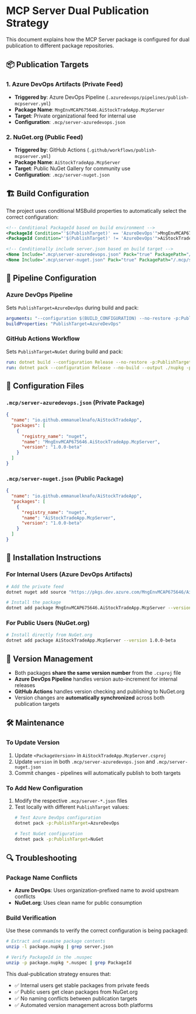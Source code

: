 # MCP Server Dual Publication Strategy

This document explains how the MCP Server package is configured for dual publication to different package repositories.

## 📦 Publication Targets

### 1. **Azure DevOps Artifacts** (Private Feed)
- **Triggered by**: Azure DevOps Pipeline (`.azuredevops/pipelines/publish-mcpserver.yml`)
- **Package Name**: `MngEnvMCAP675646.AiStockTradeApp.McpServer`
- **Target**: Private organizational feed for internal use
- **Configuration**: `.mcp/server-azuredevops.json`

### 2. **NuGet.org** (Public Feed)
- **Triggered by**: GitHub Actions (`.github/workflows/publish-mcpserver.yml`)
- **Package Name**: `AiStockTradeApp.McpServer`
- **Target**: Public NuGet Gallery for community use
- **Configuration**: `.mcp/server-nuget.json`

## 🏗️ Build Configuration

The project uses conditional MSBuild properties to automatically select the correct configuration:

```xml
<!-- Conditional PackageId based on build environment -->
<PackageId Condition="'$(PublishTarget)' == 'AzureDevOps'">MngEnvMCAP675646.AiStockTradeApp.McpServer</PackageId>
<PackageId Condition="'$(PublishTarget)' != 'AzureDevOps'">AiStockTradeApp.McpServer</PackageId>

<!-- Conditionally include server.json based on build target -->
<None Include=".mcp\server-azuredevops.json" Pack="true" PackagePath="/.mcp/server.json" Condition="'$(PublishTarget)' == 'AzureDevOps'" />
<None Include=".mcp\server-nuget.json" Pack="true" PackagePath="/.mcp/server.json" Condition="'$(PublishTarget)' != 'AzureDevOps'" />
```

## 🚀 Pipeline Configuration

### Azure DevOps Pipeline
Sets `PublishTarget=AzureDevOps` during build and pack:
```yaml
arguments: "--configuration $(BUILD_CONFIGURATION) --no-restore -p:PublishTarget=AzureDevOps"
buildProperties: "PublishTarget=AzureDevOps"
```

### GitHub Actions Workflow
Sets `PublishTarget=NuGet` during build and pack:
```yaml
run: dotnet build --configuration Release --no-restore -p:PublishTarget=NuGet
run: dotnet pack --configuration Release --no-build --output ./nupkg -p:PublishTarget=NuGet
```

## 📄 Configuration Files

### `.mcp/server-azuredevops.json` (Private Package)
```json
{
  "name": "io.github.emmanuelknafo/AiStockTradeApp",
  "packages": [
    {
      "registry_name": "nuget",
      "name": "MngEnvMCAP675646.AiStockTradeApp.McpServer",
      "version": "1.0.0-beta"
    }
  ]
}
```

### `.mcp/server-nuget.json` (Public Package)
```json
{
  "name": "io.github.emmanuelknafo/AiStockTradeApp",
  "packages": [
    {
      "registry_name": "nuget",
      "name": "AiStockTradeApp.McpServer",
      "version": "1.0.0-beta"
    }
  ]
}
```

## 🎯 Installation Instructions

### For Internal Users (Azure DevOps Artifacts)
```bash
# Add the private feed
dotnet nuget add source "https://pkgs.dev.azure.com/MngEnvMCAP675646/AiStockTradeApp/_packaging/AiStockTradeApp-Packages/nuget/v3/index.json" --name "AiStockTradeApp-Packages"

# Install the package
dotnet add package MngEnvMCAP675646.AiStockTradeApp.McpServer --version 1.0.0-beta --source "AiStockTradeApp-Packages"
```

### For Public Users (NuGet.org)
```bash
# Install directly from NuGet.org
dotnet add package AiStockTradeApp.McpServer --version 1.0.0-beta
```

## 🔄 Version Management

- Both packages **share the same version number** from the `.csproj` file
- **Azure DevOps Pipeline** handles version auto-increment for internal releases
- **GitHub Actions** handles version checking and publishing to NuGet.org
- Version changes are **automatically synchronized** across both publication targets

## 🛠️ Maintenance

### To Update Version
1. Update `<PackageVersion>` in `AiStockTradeApp.McpServer.csproj`
2. Update `version` in both `.mcp/server-azuredevops.json` and `.mcp/server-nuget.json`
3. Commit changes - pipelines will automatically publish to both targets

### To Add New Configuration
1. Modify the respective `.mcp/server-*.json` files
2. Test locally with different `PublishTarget` values:
   ```bash
   # Test Azure DevOps configuration
   dotnet pack -p:PublishTarget=AzureDevOps
   
   # Test NuGet configuration  
   dotnet pack -p:PublishTarget=NuGet
   ```

## 🔍 Troubleshooting

### Package Name Conflicts
- **Azure DevOps**: Uses organization-prefixed name to avoid upstream conflicts
- **NuGet.org**: Uses clean name for public consumption

### Build Verification
Use these commands to verify the correct configuration is being packaged:
```bash
# Extract and examine package contents
unzip -l package.nupkg | grep server.json

# Verify PackageId in the .nuspec
unzip -p package.nupkg *.nuspec | grep PackageId
```

This dual-publication strategy ensures that:
- ✅ Internal users get stable packages from private feeds
- ✅ Public users get clean packages from NuGet.org
- ✅ No naming conflicts between publication targets
- ✅ Automated version management across both platforms
